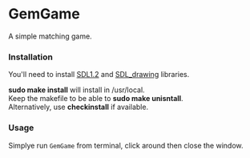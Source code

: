 # GemGame
A simple matching game.

### Installation

You'll need to install [SDL1.2](https://www.libsdl.org) and [SDL_drawing](https://github.com/namark/SDL_drawing) libraries.

__sudo make install__ will install in /usr/local.<br />
Keep the makefile to be able to __sudo make unisntall__.<br />
Alternatively, use __checkinstall__ if available.

### Usage

Simplye run ```GemGame``` from terminal, click around then close the window.


